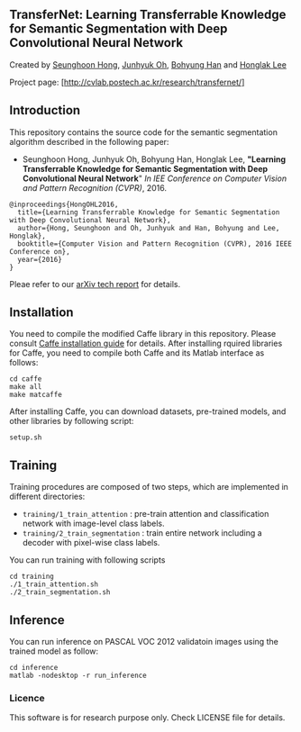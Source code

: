 ## TransferNet: Learning Transferrable Knowledge for Semantic Segmentation with Deep Convolutional Neural Network

Created by [Seunghoon Hong](http://cvlab.postech.ac.kr/~maga33/), [Junhyuk Oh](https://sites.google.com/a/umich.edu/junhyuk-oh/), [Bohyung Han](http://cvlab.postech.ac.kr/~bhhan/) and [Honglak Lee](http://web.eecs.umich.edu/~honglak/)


Project page: [http://cvlab.postech.ac.kr/research/transfernet/]

## Introduction

This repository contains the source code for the semantic segmentation algorithm described in the following paper:   
* Seunghoon Hong, Junhyuk Oh, Bohyung Han, Honglak Lee, **"Learning Transferrable Knowledge for Semantic Segmentation with Deep Convolutional Neural Network**"
    _In IEE Conference on Computer Vision and Pattern Recognition (CVPR)_, 2016.

```
@inproceedings{HongOHL2016,
  title={Learning Transferrable Knowledge for Semantic Segmentation with Deep Convolutional Neural Network},
  author={Hong, Seunghoon and Oh, Junhyuk and Han, Bohyung and Lee, Honglak},
  booktitle={Computer Vision and Pattern Recognition (CVPR), 2016 IEEE Conference on},
  year={2016}
}
```

Pleae refer to our [arXiv tech report](http://arxiv.org/abs/1512.07928) for details. 

## Installation

You need to compile the modified Caffe library in this repository.
Please consult [Caffe installation guide](http://caffe.berkeleyvision.org/installation.html) for details. 
After installing rquired libraries for Caffe, you need to compile both Caffe and its Matlab interface as follows: 

```
cd caffe
make all
make matcaffe
```

After installing Caffe, you can download datasets, pre-trained models, and other libraries by following script:

```
setup.sh
```


## Training

Training procedures are composed of two steps, which are implemented in different directories:
  * `training/1_train_attention` : pre-train attention and classification network with image-level class labels.
  * `training/2_train_segmentation` : train entire network including a decoder with pixel-wise class labels. 

You can run training with following scripts

```
cd training
./1_train_attention.sh
./2_train_segmentation.sh
```


## Inference

You can run inference on PASCAL VOC 2012 validatoin images using the trained model as follow:

```
cd inference
matlab -nodesktop -r run_inference
```

### Licence

This software is for research purpose only.
Check LICENSE file for details.

